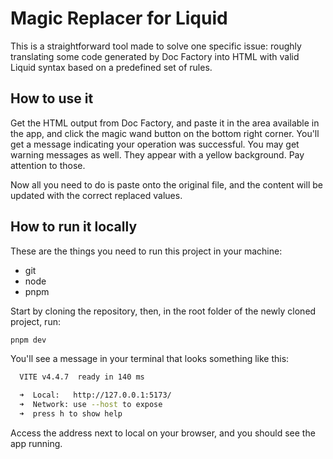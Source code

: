 # Magic Replacer for Liquid

This is a straightforward tool made to solve one specific issue: roughly translating some code generated by Doc Factory into HTML with valid Liquid syntax based on a predefined set of rules.

## How to use it

Get the HTML output from Doc Factory, and paste it in the area available in the app, and click the magic wand button on the bottom right corner. You'll get a message indicating your operation was successful. You may get warning messages as well. They appear with a yellow background. Pay attention to those.

Now all you need to do is paste onto the original file, and the content will be updated with the correct replaced values.

## How to run it locally

These are the things you need to run this project in your machine:

- git
- node
- pnpm

Start by cloning the repository, then, in the root folder of the newly cloned project, run:

```bash
pnpm dev
```

You'll see a message in your terminal that looks something like this:

```bash
  VITE v4.4.7  ready in 140 ms

  ➜  Local:   http://127.0.0.1:5173/
  ➜  Network: use --host to expose
  ➜  press h to show help
```

Access the address next to local on your browser, and you should see the app running.